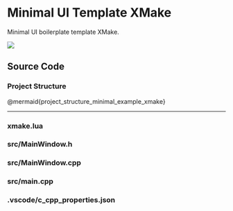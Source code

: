 # Minimal UI Template XMake

<!-- aui:example ui -->
Minimal UI boilerplate template XMake.

![](imgs/minimal-template.png)

## Source Code
### Project Structure

@mermaid{project_structure_minimal_example_xmake}

---

### xmake.lua
<!-- aui:include examples/ui/minimal_ui_xmake/xmake.lua -->

### src/MainWindow.h
<!-- aui:include examples/ui/minimal_ui_xmake/src/MainWindow.h -->

### src/MainWindow.cpp
<!-- aui:include examples/ui/minimal_ui_xmake/src/MainWindow.cpp -->

### src/main.cpp
<!-- aui:include examples/ui/minimal_ui_xmake/src/main.cpp -->

### .vscode/c_cpp_properties.json
<!-- aui:include examples/ui/minimal_ui_xmake/.vscode/c_cpp_properties.json -->
